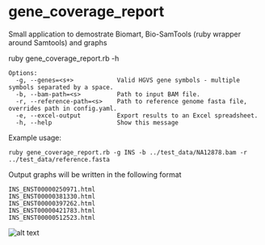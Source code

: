 # gene_coverage_report
Small application to demostrate Biomart, Bio-SamTools (ruby wrapper around Samtools) and graphs

ruby gene_coverage_report.rb -h

```
Options:
  -g, --genes=<s+>            Valid HGVS gene symbols - multiple symbols separated by a space.
  -b, --bam-path=<s>          Path to input BAM file.
  -r, --reference-path=<s>    Path to reference genome fasta file, overrides path in config.yaml.
  -e, --excel-output          Export results to an Excel spreadsheet.
  -h, --help                  Show this message

```
Example usage:

```
ruby gene_coverage_report.rb -g INS -b ../test_data/NA12878.bam -r ../test_data/reference.fasta
```

Output graphs will be written in the following format

```
INS_ENST00000250971.html
INS_ENST00000381330.html
INS_ENST00000397262.html
INS_ENST00000421783.html
INS_ENST00000512523.html
```

![alt text][INS]

[INS]: https://github.com/pasted/gene_coverage_report/blob/master/INS_ENST00000250971.png
